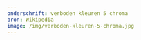 ```yaml
---
onderschrift: verboden kleuren 5 chroma
bron: Wikipedia
image: /img/verboden-kleuren-5-chroma.jpg
---
```

